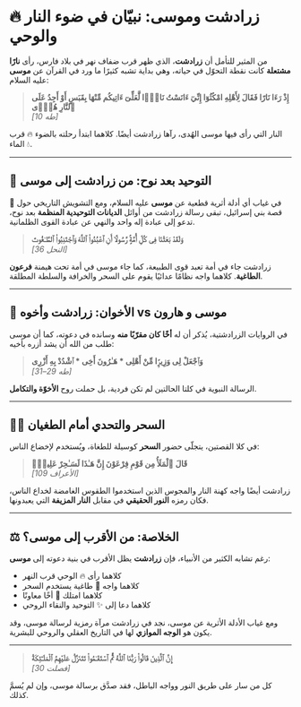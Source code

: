 # 🔥 زرادشت وموسى: نبيّان في ضوء النار والوحي

من المثير للتأمل أن **زرادشت**، الذي ظهر قرب ضفاف نهر في بلاد فارس، رأى **نارًا مشتعلة** كانت نقطة التحوّل في حياته، وهي بداية تشبه كثيرًا ما ورد في القرآن عن **موسى** عليه السلام:

> **إِذْ رَءَا نَارًا فَقَالَ لِأَهْلِهِ امْكُثُوٓا إِنِّيٓ ءَانَسْتُ نَارًۭا لَّعَلِّىٓ ءَاتِيكُم مِّنْهَا بِقَبَسٍ أَوْ أَجِدُ عَلَى ٱلنَّارِ هُدًۭى**  
> _[طه 10]_

النار التي رأى فيها موسى الهُدى، رآها زرادشت أيضًا. كلاهما ابتدأ رحلته بالضوء 🔥 قرب الماء 💧.

---

## 🧱 التوحيد بعد نوح: من زرادشت إلى موسى

📜 في غياب أي أدلة أثرية قطعية عن **موسى** عليه السلام، ومع التشويش التاريخي حول قصة بني إسرائيل، تبقى رسالة زرادشت من أوائل **الديانات التوحيدية المنظمة** بعد نوح، تدعو إلى عبادة إله واحد والنهي عن عبادة القوى الظلمانية.

> **وَلَقَدْ بَعَثْنَا فِى كُلِّ أُمَّةٍۢ رَّسُولًا أَنِ ٱعْبُدُوا۟ ٱللَّهَ وَٱجْتَنِبُوا۟ ٱلطَّـٰغُوتَ**  
> _[النحل 36]_

زرادشت جاء في أمة تعبد قوى الطبيعة، كما جاء موسى في أمة تحت هيمنة **فرعون الطاغية**. كلاهما واجه نظامًا عدائيًا يقوم على السحر والخرافة والسلطة المطلقة.

---

## 👬 الأخوان: زرادشت وأخوه vs موسى و هارون

في الروايات الزرادشتية، يُذكر أن له **أخًا كان مقرّبًا منه** وسانده في دعوته، كما أن موسى طلب من الله أن يشد أزره بأخيه:

> **وَٱجْعَلْ لِى وَزِيرًۭا مِّنْ أَهْلِى \* هَـٰرُونَ أَخِى \* ٱشْدُدْ بِهِ أَزْرِى**  
> _[طه 29–31]_

الرسالة النبوية في كلتا الحالتين لم تكن فردية، بل حملت روح **الأخوّة والتكامل**.

---

## 🧙‍♂️ السحر والتحدي أمام الطغيان

في كلا القصتين، يتجلّى حضور **السحر** كوسيلة للطغاة، ويُستخدم لإخضاع الناس:

> **قَالَ ٱلْمَلَأُ مِن قَوْمِ فِرْعَوْنَ إِنَّ هَـٰذَا لَسَـٰحِرٌ عَلِيمٌۭ**  
> _[الأعراف 109]_

زرادشت أيضًا واجه كهنة النار والمجوس الذين استخدموا الطقوس الغامضة لخداع الناس، فكان رمزه **النور الحقيقي** في مقابل **النار المزيفة** التي يعبدونها.

---

## ⚖️ الخلاصة: من الأقرب إلى موسى؟

رغم تشابه الكثير من الأنبياء، فإن **زرادشت** يظل الأقرب في بنية دعوته إلى **موسى**:

- كلاهما رأى 🔥 الوحي قرب النهر  
- كلاهما واجه 👑 طاغية يستخدم السحر  
- كلاهما امتلك 👬 أخًا معاونًا  
- كلاهما دعا إلى ✨ التوحيد والنقاء الروحي  

ومع غياب الأدلة الأثرية عن موسى، نجد في زرادشت مرآة رمزية لرسالة موسى، وقد يكون هو **الوجه الموازي** لها في التاريخ العقلي والروحي للبشرية.

---

> **إِنَّ ٱلَّذِينَ قَالُوا۟ رَبُّنَا ٱللَّهُ ثُمَّ ٱسْتَقَـٰمُوا۟ تَتَنَزَّلُ عَلَيْهِمُ ٱلْمَلَـٰٓئِكَةُ**  
> _[فصلت 30]_

كل من سار على طريق النور وواجه الباطل، فقد صدَّق برسالة موسى، وإن لم يُسمَّ كذلك.

